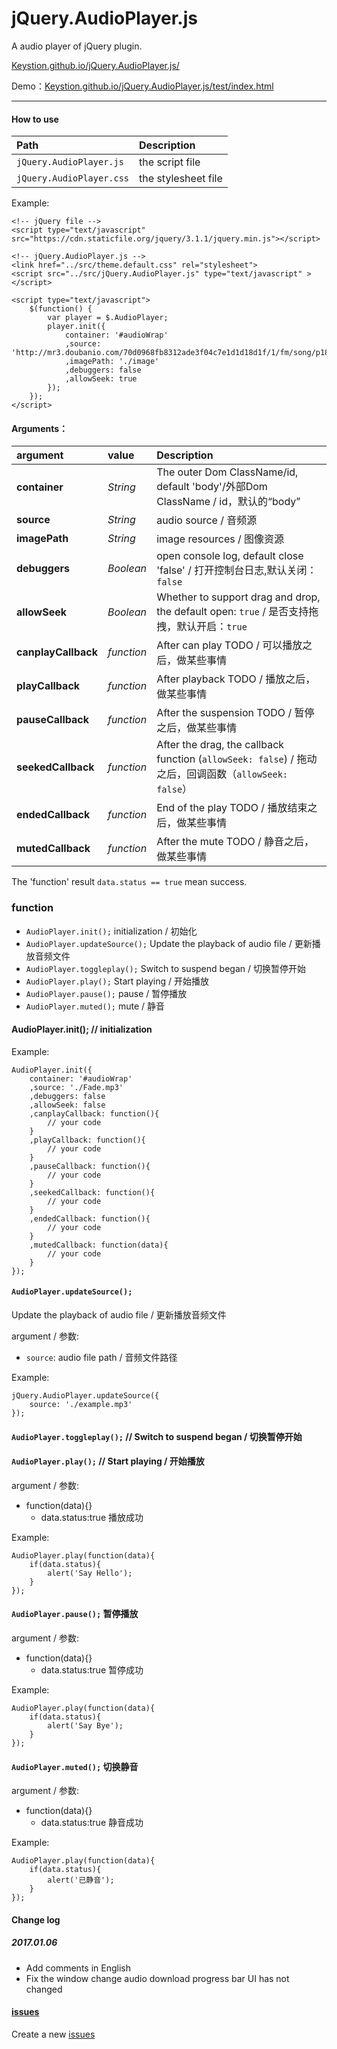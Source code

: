 # jQuery.AudioPlayer.js

A audio player of jQuery plugin.

[Keystion.github.io/jQuery.AudioPlayer.js/](https://keystion.github.io/jQuery.AudioPlayer.js/)

Demo：[Keystion.github.io/jQuery.AudioPlayer.js/test/index.html](https://Keystion.github.io/jQuery.AudioPlayer.js/test/index.html)

---

#### How to use

| Path| Description |
| :-------- | :--------|
| `jQuery.AudioPlayer.js` | the script file |
| `jQuery.AudioPlayer.css`| the stylesheet file |

Example:

```
<!-- jQuery file -->
<script type="text/javascript" src="https://cdn.staticfile.org/jquery/3.1.1/jquery.min.js"></script>

<!-- jQuery.AudioPlayer.js -->
<link href="../src/theme.default.css" rel="stylesheet">
<script src="../src/jQuery.AudioPlayer.js" type="text/javascript" ></script>

<script type="text/javascript">
    $(function() {
        var player = $.AudioPlayer;
        player.init({
            container: '#audioWrap'
            ,source: 'http://mr3.doubanio.com/70d0968fb8312ade3f04c7e1d1d18d1f/1/fm/song/p1817677_128k.mp4'
            ,imagePath: './image'
            ,debuggers: false
            ,allowSeek: true
        });
    });
</script>
```

#### Arguments：

| argument | value | Description |
| :--- | :--- | :--- |
| **container** | *String* | The outer Dom ClassName/id, default 'body'/外部Dom ClassName / id，默认的“body” |
| **source** | *String* | audio source / 音频源 |
| **imagePath** | *String* | image resources / 图像资源 |
| **debuggers** | *Boolean* |open console log, default close 'false' / 打开控制台日志,默认关闭：`false` |
| **allowSeek** | *Boolean* | Whether to support drag and drop, the default open: `true` / 是否支持拖拽，默认开启：`true` |
| **canplayCallback** | *function* | After can play TODO / 可以播放之后，做某些事情 |
| **playCallback** | *function* | After playback TODO / 播放之后，做某些事情 |
| **pauseCallback** | *function* | After the suspension TODO / 暂停之后，做某些事情 |
| **seekedCallback** | *function* | After the drag, the callback function (`allowSeek: false`) / 拖动之后，回调函数（`allowSeek: false`） |
| **endedCallback** | *function* | End of the play TODO / 播放结束之后，做某些事情 |
| **mutedCallback** | *function* | After the mute TODO / 静音之后，做某些事情 |

The 'function' result `data.status == true` mean success.

### function

- `AudioPlayer.init();` initialization / 初始化
- `AudioPlayer.updateSource();` Update the playback of audio file / 更新播放音频文件
- `AudioPlayer.toggleplay();` Switch to suspend began / 切换暂停开始
- `AudioPlayer.play();` Start playing / 开始播放
- `AudioPlayer.pause();` pause / 暂停播放
- `AudioPlayer.muted();` mute / 静音

#### AudioPlayer.init(); // initialization

Example:
```
AudioPlayer.init({
    container: '#audioWrap'
    ,source: './Fade.mp3'
    ,debuggers: false
    ,allowSeek: false
    ,canplayCallback: function(){
        // your code
    }
    ,playCallback: function(){
        // your code
    }
    ,pauseCallback: function(){
        // your code
    }
    ,seekedCallback: function(){
        // your code
    }
    ,endedCallback: function(){
        // your code
    }
    ,mutedCallback: function(data){
        // your code
    }
});
```


#### `AudioPlayer.updateSource();` 

Update the playback of audio file / 更新播放音频文件

argument / 参数:
- `source`: audio file path / 音频文件路径

Example:

```
jQuery.AudioPlayer.updateSource({
    source: './example.mp3'
});
```

#### `AudioPlayer.toggleplay();` // Switch to suspend began / 切换暂停开始

#### `AudioPlayer.play();` // Start playing / 开始播放

argument / 参数:

- function(data){}
    - data.status:true 播放成功

Example:
```
AudioPlayer.play(function(data){
    if(data.status){
        alert('Say Hello');
    }
});
```

#### `AudioPlayer.pause();` 暂停播放

argument / 参数:

- function(data){}
    - data.status:true 暂停成功

Example:
```
AudioPlayer.play(function(data){
    if(data.status){
        alert('Say Bye');
    }
});
```

#### `AudioPlayer.muted();` 切换静音

argument / 参数:

- function(data){}
    - data.status:true 静音成功

Example:
```
AudioPlayer.play(function(data){
    if(data.status){
        alert('已静音');
    }
});
```

#### Change log

##### 2017.01.06

- Add comments in English
- Fix the window change audio download progress bar UI has not changed


#### [issues](https://github.com/Keystion/jQuery.AudioPlayer.js/issues)

Create a new [issues](https://github.com/Keystion/jQuery.AudioPlayer.js/issues)
